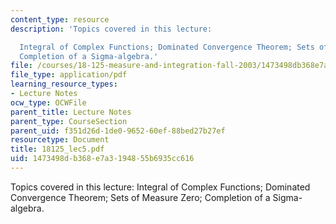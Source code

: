 ```yaml
---
content_type: resource
description: 'Topics covered in this lecture:

  Integral of Complex Functions; Dominated Convergence Theorem; Sets of Measure Zero;
  Completion of a Sigma-algebra.'
file: /courses/18-125-measure-and-integration-fall-2003/1473498db368e7a3194855b6935cc616_18125_lec5.pdf
file_type: application/pdf
learning_resource_types:
- Lecture Notes
ocw_type: OCWFile
parent_title: Lecture Notes
parent_type: CourseSection
parent_uid: f351d26d-1de0-9652-60ef-88bed27b27ef
resourcetype: Document
title: 18125_lec5.pdf
uid: 1473498d-b368-e7a3-1948-55b6935cc616
---
```

Topics covered in this lecture:
Integral of Complex Functions; Dominated Convergence Theorem; Sets of Measure Zero; Completion of a Sigma-algebra.

